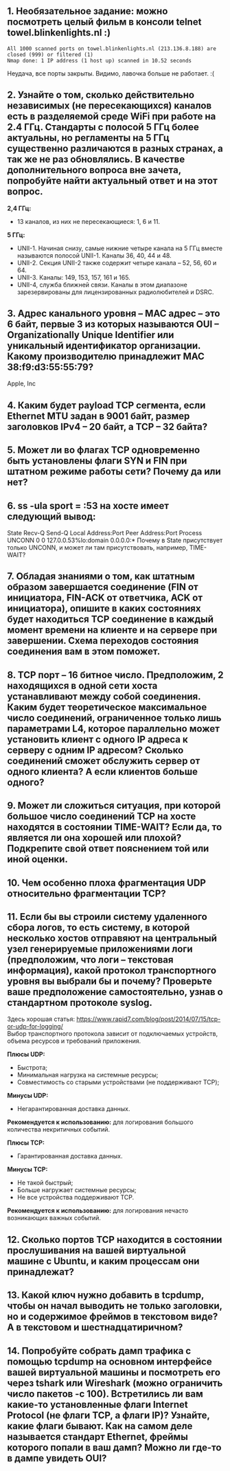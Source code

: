 ## 1. Необязательное задание: можно посмотреть целый фильм в консоли telnet towel.blinkenlights.nl :)  
    All 1000 scanned ports on towel.blinkenlights.nl (213.136.8.188) are closed (999) or filtered (1)  
    Nmap done: 1 IP address (1 host up) scanned in 10.52 seconds  
Неудача, все порты закрыты. Видимо, лавочка больше не работает. :(

## 2. Узнайте о том, сколько действительно независимых (не пересекающихся) каналов есть в разделяемой среде WiFi при работе на 2.4 ГГц. Стандарты с полосой 5 ГГц более актуальны, но регламенты на 5 ГГц существенно различаются в разных странах, а так же не раз обновлялись. В качестве дополнительного вопроса вне зачета, попробуйте найти актуальный ответ и на этот вопрос.
**2,4 ГГц:**    
* 13 каналов, из них не пересекающиеся: 1, 6 и 11.    

**5 ГГц:**   
* UNII-1. Начиная снизу, самые нижние четыре канала на 5 ГГц вместе называются полосой UNII-1. Каналы 36, 40, 44 и 48.     
* UNII-2. Секция UNII-2 также содержит четыре канала – 52, 56, 60 и 64.  
* UNII-3. Каналы: 149, 153, 157, 161 и 165.  
* UNII-4, служба ближней связи. Каналы в этом диапазоне зарезервированы для лицензированных радиолюбителей и DSRC.  

## 3. Адрес канального уровня – MAC адрес – это 6 байт, первые 3 из которых называются OUI – Organizationally Unique Identifier или уникальный идентификатор организации. Какому производителю принадлежит MAC 38:f9:d3:55:55:79?
Apple, Inc   

## 4. Каким будет payload TCP сегмента, если Ethernet MTU задан в 9001 байт, размер заголовков IPv4 – 20 байт, а TCP – 32 байта?

## 5. Может ли во флагах TCP одновременно быть установлены флаги SYN и FIN при штатном режиме работы сети? Почему да или нет?

## 6. ss -ula sport = :53 на хосте имеет следующий вывод:

State           Recv-Q          Send-Q                   Local Address:Port                     Peer Address:Port          Process
UNCONN          0               0                        127.0.0.53%lo:domain                        0.0.0.0:*
Почему в State присутствует только UNCONN, и может ли там присутствовать, например, TIME-WAIT?

## 7. Обладая знаниями о том, как штатным образом завершается соединение (FIN от инициатора, FIN-ACK от ответчика, ACK от инициатора), опишите в каких состояниях будет находиться TCP соединение в каждый момент времени на клиенте и на сервере при завершении. Схема переходов состояния соединения вам в этом поможет.

## 8. TCP порт – 16 битное число. Предположим, 2 находящихся в одной сети хоста устанавливают между собой соединения. Каким будет теоретическое максимальное число соединений, ограниченное только лишь параметрами L4, которое параллельно может установить клиент с одного IP адреса к серверу с одним IP адресом? Сколько соединений сможет обслужить сервер от одного клиента? А если клиентов больше одного?

## 9. Может ли сложиться ситуация, при которой большое число соединений TCP на хосте находятся в состоянии TIME-WAIT? Если да, то является ли она хорошей или плохой? Подкрепите свой ответ пояснением той или иной оценки.

## 10. Чем особенно плоха фрагментация UDP относительно фрагментации TCP?

## 11. Если бы вы строили систему удаленного сбора логов, то есть систему, в которой несколько хостов отправяют на центральный узел генерируемые приложениями логи (предположим, что логи – текстовая информация), какой протокол транспортного уровня вы выбрали бы и почему? Проверьте ваше предположение самостоятельно, узнав о стандартном протоколе syslog. 
Здесь хорошая статья: https://www.rapid7.com/blog/post/2014/07/15/tcp-or-udp-for-logging/  
Выбор транспортного протокола зависит от подключаемых устройств, объема ресурсов и требований приложения.   

**Плюсы UDP:**  
* Быстрота;
* Минимальная нагрузка на системные ресурсы;
* Совместимость со старыми устройствами (не поддерживают TCP);

**Минусы UDP:**  
* Негарантированная доставка данных.

**Рекомендуется к использованию:** для логирования большого количества некритичных событий.   
  
**Плюсы TCP:**   
* Гарантированная доставка данных.

**Минусы TCP:**  
* Не такой быстрый;
* Больше нагружает системные ресурсы;
* Не все устройства поддерживают TCP.  

**Рекомендуется к использованию:** для логирования нечасто возникающих важных событий.

## 12. Сколько портов TCP находится в состоянии прослушивания на вашей виртуальной машине с Ubuntu, и каким процессам они принадлежат?

## 13. Какой ключ нужно добавить в tcpdump, чтобы он начал выводить не только заголовки, но и содержимое фреймов в текстовом виде? А в текстовом и шестнадцатиричном?

## 14. Попробуйте собрать дамп трафика с помощью tcpdump на основном интерфейсе вашей виртуальной машины и посмотреть его через tshark или Wireshark (можно ограничить число пакетов -c 100). Встретились ли вам какие-то установленные флаги Internet Protocol (не флаги TCP, а флаги IP)? Узнайте, какие флаги бывают. Как на самом деле называется стандарт Ethernet, фреймы которого попали в ваш дамп? Можно ли где-то в дампе увидеть OUI?
